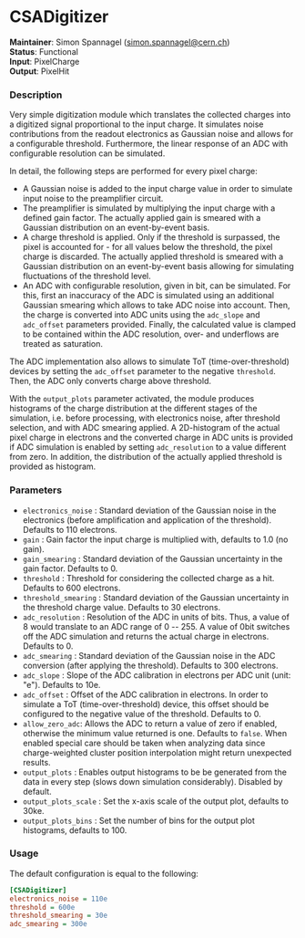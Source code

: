 # CSADigitizer
**Maintainer**: Simon Spannagel (<simon.spannagel@cern.ch>)  
**Status**: Functional  
**Input**: PixelCharge  
**Output**: PixelHit  

### Description
Very simple digitization module which translates the collected charges into a digitized signal proportional to the input charge. It simulates noise contributions from the readout electronics as Gaussian noise and allows for a configurable threshold. Furthermore, the linear response of an ADC with configurable resolution can be simulated.

In detail, the following steps are performed for every pixel charge:

* A Gaussian noise is added to the input charge value in order to simulate input noise to the preamplifier circuit.
* The preamplifier is simulated by multiplying the input charge with a defined gain factor. The actually applied gain is smeared with a Gaussian distribution on an event-by-event basis.
* A charge threshold is applied. Only if the threshold is surpassed, the pixel is accounted for - for all values below the threshold, the pixel charge is discarded. The actually applied threshold is smeared with a Gaussian distribution on an event-by-event basis allowing for simulating fluctuations of the threshold level.
* An ADC with configurable resolution, given in bit, can be simulated. For this, first an inaccuracy of the ADC is simulated using an additional Gaussian smearing which allows to take ADC noise into account. Then, the charge is converted into ADC units using the `adc_slope` and `adc_offset` parameters provided. Finally, the calculated value is clamped to be contained within the ADC resolution, over- and underflows are treated as saturation.

The ADC implementation also allows to simulate ToT (time-over-threshold) devices by setting the `adc_offset` parameter to the negative `threshold`. Then, the ADC only converts charge above threshold.

With the `output_plots` parameter activated, the module produces histograms of the charge distribution at the different stages of the simulation, i.e. before processing, with electronics noise, after threshold selection, and with ADC smearing applied.
A 2D-histogram of the actual pixel charge in electrons and the converted charge in ADC units is provided if ADC simulation is enabled by setting `adc_resolution` to a value different from zero.
In addition, the distribution of the actually applied threshold is provided as histogram.


### Parameters
* `electronics_noise` : Standard deviation of the Gaussian noise in the electronics (before amplification and application of the threshold). Defaults to 110 electrons.
* `gain` : Gain factor the input charge is multiplied with, defaults to 1.0 (no gain).
* `gain_smearing` : Standard deviation of the Gaussian uncertainty in the gain factor. Defaults to 0.
* `threshold` : Threshold for considering the collected charge as a hit. Defaults to 600 electrons.
* `threshold_smearing` : Standard deviation of the Gaussian uncertainty in the threshold charge value. Defaults to 30 electrons.
* `adc_resolution` : Resolution of the ADC in units of bits. Thus, a value of 8 would translate to an ADC range of 0 -- 255. A value of 0bit switches off the ADC simulation and returns the actual charge in electrons. Defaults to 0.
* `adc_smearing` : Standard deviation of the Gaussian noise in the ADC conversion (after applying the threshold). Defaults to 300 electrons.
* `adc_slope` : Slope of the ADC calibration in electrons per ADC unit (unit: "e"). Defaults to 10e.
* `adc_offset` : Offset of the ADC calibration in electrons. In order to simulate a ToT (time-over-threshold) device, this offset should be configured to the negative value of the threshold. Defaults to 0.
* `allow_zero_adc`: Allows the ADC to return a value of zero if enabled, otherwise the minimum value returned is one. Defaults to `false`. When enabled special care should be taken when analyzing data since charge-weighted cluster position interpolation might return unexpected results.
* `output_plots` : Enables output histograms to be be generated from the data in every step (slows down simulation considerably). Disabled by default.
* `output_plots_scale` : Set the x-axis scale of the output plot, defaults to 30ke.
* `output_plots_bins` : Set the number of bins for the output plot histograms, defaults to 100.


### Usage
The default configuration is equal to the following:

```ini
[CSADigitizer]
electronics_noise = 110e
threshold = 600e
threshold_smearing = 30e
adc_smearing = 300e
```
